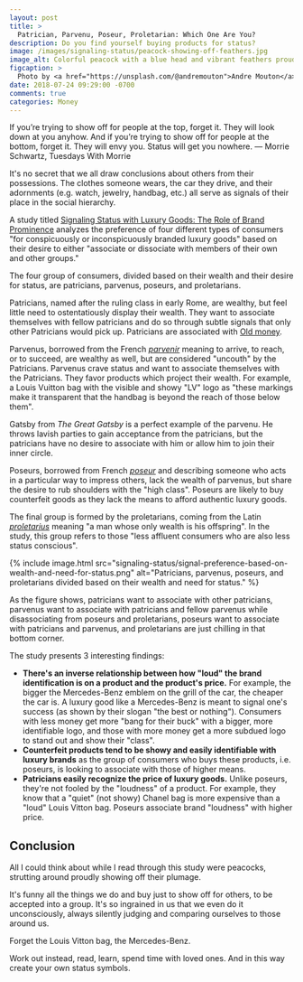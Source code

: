 ```yaml
---
layout: post
title: >
  Patrician, Parvenu, Poseur, Proletarian: Which One Are You?
description: Do you find yourself buying products for status?
image: /images/signaling-status/peacock-showing-off-feathers.jpg
image_alt: Colorful peacock with a blue head and vibrant feathers proudly displays its plumage
figcaption: >
  Photo by <a href="https://unsplash.com/@andremouton">Andre Mouton</a>
date: 2018-07-24 09:29:00 -0700
comments: true
categories: Money
---
```

>
  If you’re trying to show off for people at the top, forget it. They will look down at you anyhow. And if you’re trying to show off for people at the bottom, forget it. They will envy you. Status will get you nowhere. — Morrie Schwartz, Tuesdays With Morrie

It's no secret that we all draw conclusions about others from their possessions. The clothes someone wears, the car they drive, and their adornments (e.g. watch, jewelry, handbag, etc.) all serve as signals of their place in the social hierarchy.

A study titled [Signaling Status with Luxury Goods: The Role of Brand Prominence](https://www.researchgate.net/publication/228354996_Signaling_Status_with_Luxury_Goods_The_Role_of_Brand_Prominence) analyzes the preference of four different types of consumers "for conspicuously or inconspicuously branded luxury goods" based on their desire to either "associate or dissociate with members of their own and other groups."

The four group of consumers, divided based on their wealth and their desire for status, are patricians, parvenus, poseurs, and proletarians.

Patricians, named after the ruling class in early Rome, are wealthy, but feel little need to ostentatiously display their wealth. They want to associate themselves with fellow patricians and do so through subtle signals that only other Patricians would pick up. Patricians are associated with [Old money](https://en.wikipedia.org/wiki/Old_money).

Parvenus, borrowed from the French *[parvenir](https://en.wiktionary.org/wiki/parvenir)* meaning to arrive, to reach, or to succeed, are wealthy as well, but are considered "uncouth" by the Patricians. Parvenus crave status and want to associate themselves with the Patricians. They favor products which project their wealth. For example, a Louis Vuitton bag with the visible and showy "LV" logo as "these markings make it transparent that the handbag is beyond the reach of those below them".

Gatsby from *The Great Gatsby* is a perfect example of the parvenu. He throws lavish parties to gain acceptance from the patricians, but the patricians have no desire to associate with him or allow him to join their inner circle.

Poseurs, borrowed from French *[poseur](https://en.wiktionary.org/wiki/poseur)* and describing someone who acts in a particular way to impress others, lack the wealth of parvenus, but share the desire to rub shoulders with the "high class". Poseurs are likely to buy counterfeit goods as they lack the means to afford authentic luxury goods.

The final group is formed by the proletarians, coming from the Latin *[proletarius](https://en.wiktionary.org/wiki/proletarian)* meaning "a man whose only wealth is his offspring". In the study, this group refers to those "less affluent consumers who are also less status conscious".

{% include image.html src="signaling-status/signal-preference-based-on-wealth-and-need-for-status.png" alt="Patricians, parvenus, poseurs, and proletarians divided based on their wealth and need for status." %}

As the figure shows, patricians want to associate with other patricians, parvenus want to associate with patricians and fellow parvenus while disassociating from poseurs and proletarians, poseurs want to associate with patricians and parvenus, and proletarians are just chilling in that bottom corner.

The study presents 3 interesting findings:
* **There's an inverse relationship between how "loud" the brand identification is on a product and the product's price.** For example, the bigger the Mercedes-Benz emblem on the grill of the car, the cheaper the car is. A luxury good like a Mercedes-Benz is meant to signal one's success (as shown by their slogan "the best or nothing"). Consumers with less money get more "bang for their buck" with a bigger, more identifiable logo, and those with more money get a more subdued logo to stand out and show their "class".
* **Counterfeit products tend to be showy and easily identifiable with luxury brands** as the group of consumers who buys these products, i.e. poseurs, is looking to associate with those of higher means.
* **Patricians easily recognize the price of luxury goods.** Unlike poseurs, they're not fooled by the "loudness" of a product. For example, they know that a "quiet" (not showy) Chanel bag is more expensive than a "loud" Louis Vitton bag. Poseurs associate brand "loudness" with higher price.

## Conclusion
All I could think about while I read through this study were peacocks, strutting around proudly showing off their plumage.

It's funny all the things we do and buy just to show off for others, to be accepted into a group. It's so ingrained in us that we even do it unconsciously, always silently judging and comparing ourselves to those around us.

Forget the Louis Vitton bag, the Mercedes-Benz.

Work out instead, read, learn, spend time with loved ones. And in this way create your own status symbols.
